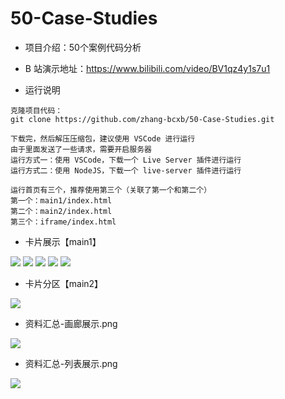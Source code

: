 # 50-Case-Studies
- 项目介绍：50个案例代码分析
- B 站演示地址：https://www.bilibili.com/video/BV1qz4y1s7u1

- 运行说明
```
克隆项目代码：
git clone https://github.com/zhang-bcxb/50-Case-Studies.git

下载完，然后解压压缩包，建议使用 VSCode 进行运行
由于里面发送了一些请求，需要开启服务器
运行方式一：使用 VSCode，下载一个 Live Server 插件进行运行
运行方式二：使用 NodeJS，下载一个 live-server 插件进行运行

运行首页有三个，推荐使用第三个（关联了第一个和第二个）
第一个：main1/index.html
第二个：main2/index.html
第三个：iframe/index.html
```

- 卡片展示【main1】

![](img/index1.png)
![](img/index2.png)
![](img/index3.png)
![](img/index4.png)
![](img/index5.png)

- 卡片分区【main2】

![](img/卡片分区.png)

- 资料汇总-画廊展示.png

![](img/资料汇总-画廊展示.png)

- 资料汇总-列表展示.png

![](img/资料汇总-列表展示.png)
